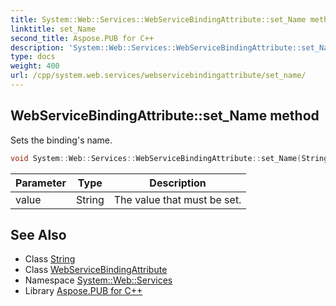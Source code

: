 ```yaml
---
title: System::Web::Services::WebServiceBindingAttribute::set_Name method
linktitle: set_Name
second_title: Aspose.PUB for C++
description: 'System::Web::Services::WebServiceBindingAttribute::set_Name method. Sets the binding''s name in C++.'
type: docs
weight: 400
url: /cpp/system.web.services/webservicebindingattribute/set_name/
---
```

## WebServiceBindingAttribute::set_Name method


Sets the binding's name.

```cpp
void System::Web::Services::WebServiceBindingAttribute::set_Name(String value)
```


| Parameter | Type | Description |
| --- | --- | --- |
| value | String | The value that must be set. |

## See Also

* Class [String](../../../system/string/)
* Class [WebServiceBindingAttribute](../)
* Namespace [System::Web::Services](../../)
* Library [Aspose.PUB for C++](../../../)
